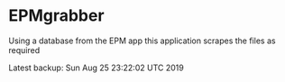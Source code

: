 # EPMgrabber
Using a database from the EPM app this application scrapes the files as required


Latest backup: Sun Aug 25 23:22:02 UTC 2019
